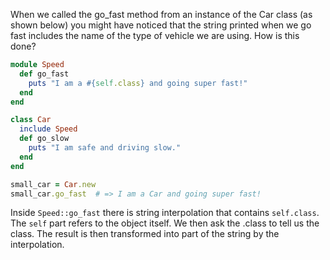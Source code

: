   When we called the go_fast method from an instance of the Car class (as shown below) you might have noticed that the string printed when we go fast includes the name of the type of vehicle we are using. How is this done?

```ruby
module Speed
  def go_fast
    puts "I am a #{self.class} and going super fast!"
  end
end

class Car
  include Speed
  def go_slow
    puts "I am safe and driving slow."
  end
end

small_car = Car.new
small_car.go_fast  # => I am a Car and going super fast!
```

  Inside `Speed::go_fast` there is string interpolation that contains `self.class`.  The `self` part refers to the object itself.  We then ask the .class to tell us the class.  The result is then transformed into part of the string by the interpolation.